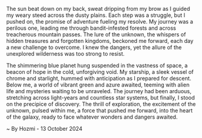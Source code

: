 
The sun beat down on my back, sweat dripping from my brow as I guided my weary steed across the dusty plains. Each step was a struggle, but I pushed on, the promise of adventure fueling my resolve. My journey was a perilous one, leading me through bandit-infested forests and across treacherous mountain passes. The lure of the unknown, the whispers of hidden treasures and forgotten kingdoms, beckoned me forward, each day a new challenge to overcome. I knew the dangers, yet the allure of the unexplored wilderness was too strong to resist.

The shimmering blue planet hung suspended in the vastness of space, a beacon of hope in the cold, unforgiving void. My starship, a sleek vessel of chrome and starlight, hummed with anticipation as I prepared for descent. Below me, a world of vibrant green and azure awaited, teeming with alien life and mysteries waiting to be unraveled.  The journey had been arduous, stretching across light-years and countless star systems, but finally, I stood on the precipice of discovery.  The thrill of exploration, the excitement of the unknown, pulsed within me, a force that pushed me forward, into the heart of the galaxy, ready to face whatever wonders and dangers awaited. 

~ By Hozmi - 13 October 2024
